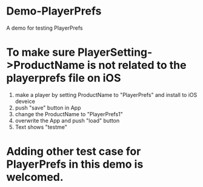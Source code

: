# Demo-PlayerPrefs
A demo for testing PlayerPrefs

# To make sure PlayerSetting->ProductName is not related to the playerprefs file on iOS
  1. make a player by setting ProductName to "PlayerPrefs" and install to iOS deveice
  2. push "save" button in App
  3. change the ProductName to "PlayerPrefs1"
  4. overwrite the App and push "load" button
  5. Text shows "testme"
  
# Adding other test case for PlayerPrefs in this demo is welcomed.
